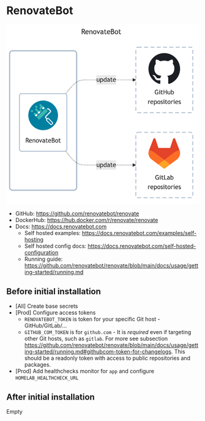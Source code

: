 # RenovateBot

![diagram](../../docs/diagrams/out/apps/renovatebot.png)

- GitHub: <https://github.com/renovatebot/renovate>
- DockerHub: <https://hub.docker.com/r/renovate/renovate>
- Docs: <https://docs.renovatebot.com>
    - Self hosted examples: <https://docs.renovatebot.com/examples/self-hosting>
    - Self hosted config docs: <https://docs.renovatebot.com/self-hosted-configuration>
    - Running guide: <https://github.com/renovatebot/renovate/blob/main/docs/usage/getting-started/running.md>

## Before initial installation

- \[All\] Create base secrets
- \[Prod\] Configure access tokens
    - `RENOVATEBOT_TOKEN` is token for your specific Git host - GitHub/GitLab/...
    - `GITHUB_COM_TOKEN` is for `github.com` - It is _required_ even if targeting other Git hosts, such as `gitlab`.
      For more see subsection <https://github.com/renovatebot/renovate/blob/main/docs/usage/getting-started/running.md#githubcom-token-for-changelogs>.
      This should be a readonly token with access to public repositories and packages.
- \[Prod\] Add healthchecks monitor for `app` and configure `HOMELAB_HEALTHCHECK_URL`

## After initial installation

Empty
